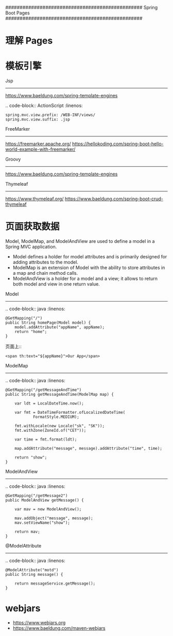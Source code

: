 ################################################
Spring Boot Pages
################################################

理解 Pages
==============================


模板引擎
==============================

Jsp
*********

https://www.baeldung.com/spring-template-engines

.. code-block:: ActionScript
    :linenos:

    spring.mvc.view.prefix: /WEB-INF/views/
    spring.mvc.view.suffix: .jsp


FreeMarker
****************
https://freemarker.apache.org/
https://hellokoding.com/spring-boot-hello-world-example-with-freemarker/

Groovy
****************

https://www.baeldung.com/spring-template-engines

Thymeleaf
****************
https://www.thymeleaf.org/
https://www.baeldung.com/spring-boot-crud-thymeleaf



页面获取数据
==============================

Model, ModelMap, and ModelAndView are used to define a model in a Spring MVC application. 

* Model defines a holder for model attributes and is primarily designed for adding attributes to the model. 
* ModelMap is an extension of Model with the ability to store attributes in a map and chain method calls. 
* ModelAndView is a holder for a model and a view; it allows to return both model and view in one return value.

Model
**********

.. code-block:: java
    :linenos:

    @GetMapping("/")
    public String homePage(Model model) {
        model.addAttribute("appName", appName);
        return "home";
    }

页面上::

    <span th:text="${appName}">Our App</span>

ModelMap
*************

.. code-block:: java
    :linenos:

    @GetMapping("/getMessageAndTime")
    public String getMessageAndTime(ModelMap map) {

        var ldt = LocalDateTime.now();

        var fmt = DateTimeFormatter.ofLocalizedDateTime(
                FormatStyle.MEDIUM);

        fmt.withLocale(new Locale("sk", "SK"));
        fmt.withZone(ZoneId.of("CET"));

        var time = fmt.format(ldt);

        map.addAttribute("message", message).addAttribute("time", time);

        return "show";
    }

ModelAndView
*******************

.. code-block:: java
    :linenos:

    @GetMapping("/getMessage2")
    public ModelAndView getMessage() {

        var mav = new ModelAndView();

        mav.addObject("message", message);
        mav.setViewName("show");

        return mav;
    }

@ModelAttribute
********************

.. code-block:: java
    :linenos:

    @ModelAttribute("motd")
    public String message() {

        return messageService.getMessage();
    }


webjars
=============
* https://www.webjars.org
* https://www.baeldung.com/maven-webjars